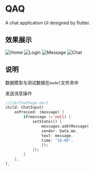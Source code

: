 # QAQ

A chat application UI designed by flutter.


## 效果展示
![Home](./assets/demo/home.png)
![Login](./assets/demo/login.png)
![Message](./assets/demo/message.png)
![Chat](./assets/demo/chat.png)

## 说明

数据模型与测试数据在`model`文件夹中

发送消息操作
```dart
//lib/ChatPage.dart
child: ChatInput(
    onPressed: (message) {
        if(message != null) {
            setState(() {
                messages.add(Message(
                sender: Data.me,
                text: message,
                time: "18:00",
                ));
            });
        }
    },
),
```
